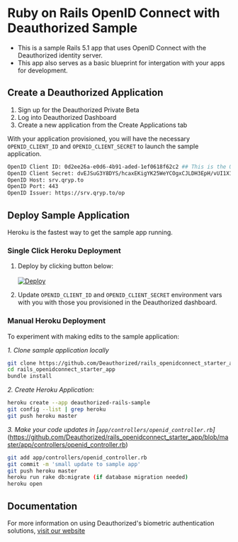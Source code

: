# Ruby on Rails OpenID Connect with Deauthorized Sample

- This is a sample Rails 5.1 app that uses OpenID Connect with the Deauthorized identity server.
- This app also serves as a basic blueprint for intergation with your apps for development.  

## Create a Deauthorized Application

1. Sign up for the Deauthorized Private Beta
2. Log into Deauthorized Dashboard
3. Create a new application from the Create Applications tab

With your application provisioned, you will have the necessary `OPENID_CLIENT_ID` and `OPENID_CLIENT_SECRET` to launch the sample application.

```sh
OpenID Client ID: 0d2ee26a-e0d6-4b91-aded-1ef0618f62c2 ## This is the OPENID_CLIENT_ID
OpenID Client Secret: dvEJSuG3Y8DYS/hcaxEKigYK25WeYCOgxCJLDH3EpH/vUI1X1hzSErDlNfLID9aP  ## This is the OPENID_CLIENT_SECRET
OpenID Host: srv.qryp.to
OpenID Port: 443
OpenID Issuer: https://srv.qryp.to/op
```

## Deploy Sample Application

Heroku is the fastest way to get the sample app running.

### Single Click Heroku Deployment

1. Deploy by clicking button below:<br/><br/>[![Deploy](https://www.herokucdn.com/deploy/button.svg)](https://heroku.com/deploy?template=https://github.com/Deauthorized/rails_openidconnect_starter_app)

2. Update `OPENID_CLIENT_ID` and `OPENID_CLIENT_SECRET` environment vars with you with those you provisioned in the Deauthorized dashboard.

### Manual Heroku Deployment

To experiment with making edits to the sample application:

_1. Clone sample application locally_

```sh
git clone https://github.com/Deauthorized/rails_openidconnect_starter_app
cd rails_openidconnect_starter_app
bundle install
```

_2. Create Heroku Application:_

```sh
heroku create --app deauthorized-rails-sample
git config --list | grep heroku
git push heroku master
```

_3. Make your code updates in [`app/controllers/openid_controller.rb`]_(https://github.com/Deauthorized/rails_openidconnect_starter_app/blob/master/app/controllers/openid_controller.rb)

```sh
git add app/controllers/openid_controller.rb
git commit -m 'small update to sample app'
git push heroku master
heroku run rake db:migrate (if database migration needed)
heroku open
```

## Documentation

For more information on using Deauthorized's biometric authentication solutions, [visit our website](https://www.deauthorized.com)
